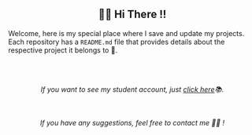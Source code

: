 
<h2 align="center">👋👋 Hi There !! </h2>

<p>Welcome, here is my special place where I save and update my projects. Each repository has a <code>README.md</code> file that provides details about the respective project it belongs to 📑.</p>

<br><br>
<div align="center">
<p><i>If you want to see my student account, just <a href="https://github.com/eelismey-jf" target="_blank">click here</a>📚.</i></p>
<br>
<p><i>If you have any suggestions, feel free to contact me 🙋‍♂️ !</i></p>
</div>



<!---
toyDeploy-22/toyDeploy-22 is a ✨ special ✨ repository because its `README.md` (this file) appears on your GitHub profile.
You can click the Preview link to take a look at your changes.
--->
